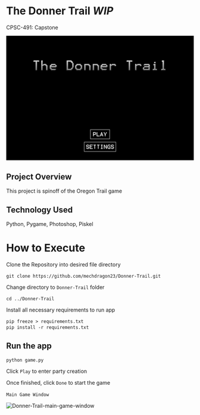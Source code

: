 # The Donner Trail *WIP*
CPSC-491: Capstone

![Donner-Trail-main-menu](https://github.com/mechdragon23/Donner-Trail/blob/main/images/donner%20trail%20main%20menu.png)
  
## Project Overview
This project is spinoff of the Oregon Trail game

## Technology Used
Python, 
Pygame, 
Photoshop, 
Piskel

# How to Execute
Clone the Repository into desired file directory
```
git clone https://github.com/mechdragon23/Donner-Trail.git
```
Change directory to ```Donner-Trail``` folder
```
cd ../Donner-Trail
```
Install all necessary requirements to run app
```
pip freeze > requirements.txt
pip install -r requirements.txt
```
## Run the app 
```
python game.py
```
Click ```Play``` to enter party creation

Once finished, click ```Done``` to start the game

```Main Game Window```

![Donner-Trail-main-game-window](https://github.com/mechdragon23/Donner-Trail/blob/main/images/Screenshot%202023-07-27%20173801.png)



